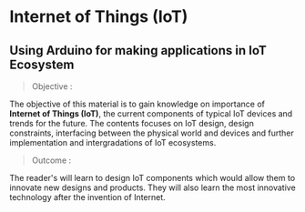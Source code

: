 # Internet of Things (IoT)
## Using Arduino for making applications in IoT Ecosystem
> Objective : 

The objective of this material is to gain knowledge on importance of **Internet of Things (IoT)**, the current components of typical IoT devices and trends for the future. The contents focuses on IoT design, design constraints, interfacing between the physical world and devices and further implementation and intergradations of  IoT ecosystems.

> Outcome : 

The reader's will learn to design IoT components which would allow them to innovate new designs and products. They will also learn the most innovative technology after the invention of Internet.  

